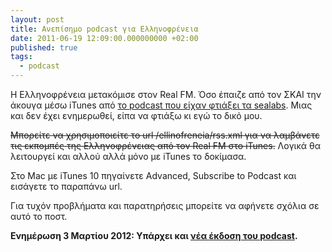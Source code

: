 ```yaml
---
layout: post
title: Ανεπίσημο podcast για Ελληνοφρένεια
date: 2011-06-19 12:09:00.000000000 +02:00
published: true
tags:
  - podcast
---
```


Η Ελληνοφρένεια μετακόμισε στον Real FM. Όσο έπαιζε από τον ΣΚΑΙ την άκουγα μέσω
iTunes από
<a href="http://www.sealabs.net/seadog/2009/05/update-%cf%83%cf%84%ce%b1-rss-feeds-%cf%84%ce%b7%cf%82-%ce%b5%ce%bb%ce%bb%ce%b7%ce%bd%ce%bf%cf%86%cf%81%ce%ad%ce%bd%ce%b5%ce%b9%ce%b1%cf%82-infowar-magazino-%cf%83%ce%b9%ce%b4%ce%b5%cf%81%ce%ad/" target="_blank">το
podcast που είχαν φτιάξει τα sealabs</a>. Μιας και δεν έχει ενημερωθεί, είπα να
φτιάξω κι εγώ το δικό μου.

<del datetime="2017-01-03T12:10:42+00:00">Μπορείτε να χρησιμοποιείτε το url
/ellinofreneia/rss.xml για να λαμβάνετε τις εκπομπές της Ελληνοφρένειας από τον
Real FM στο iTunes.</del> Λογικά θα λειτουργεί και αλλού αλλά μόνο με iTunes το
δοκίμασα.

Στο Mac με iTunes 10 πηγαίνετε Advanced, Subscribe to Podcast και εισάγετε το
παραπάνω url.

Για τυχόν προβλήματα και παρατηρήσεις μπορείτε να αφήνετε σχόλια σε αυτό το
ποστ.

<strong>Ενημέρωση 3 Μαρτίου 2012: Υπάρχει και
<a href="/2013/02/ellinofreneia-v3">νέα έκδοση του podcast</a>.</strong>
